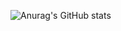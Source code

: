 ![Anurag's GitHub stats](https://github-readme-stats.vercel.app/api?username=loccai&show_icons=true&theme=radical)